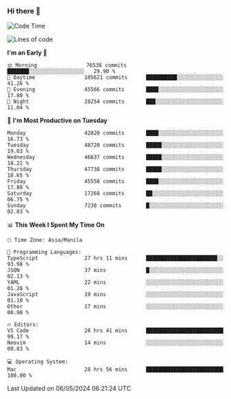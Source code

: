 ### Hi there 👋

<!--START_SECTION:waka-->
![Code Time](http://img.shields.io/badge/Code%20Time-5%2C127%20hrs%2013%20mins-blue)

![Lines of code](https://img.shields.io/badge/From%20Hello%20World%20I%27ve%20Written-114.3%20million%20lines%20of%20code-blue)

**I'm an Early 🐤** 

```text
🌞 Morning                76538 commits       ███████░░░░░░░░░░░░░░░░░░   29.90 % 
🌆 Daytime                105621 commits      ██████████░░░░░░░░░░░░░░░   41.26 % 
🌃 Evening                45566 commits       ████░░░░░░░░░░░░░░░░░░░░░   17.80 % 
🌙 Night                  28254 commits       ███░░░░░░░░░░░░░░░░░░░░░░   11.04 % 
```
📅 **I'm Most Productive on Tuesday** 

```text
Monday                   42820 commits       ████░░░░░░░░░░░░░░░░░░░░░   16.73 % 
Tuesday                  48720 commits       █████░░░░░░░░░░░░░░░░░░░░   19.03 % 
Wednesday                46637 commits       █████░░░░░░░░░░░░░░░░░░░░   18.22 % 
Thursday                 47738 commits       █████░░░░░░░░░░░░░░░░░░░░   18.65 % 
Friday                   45558 commits       ████░░░░░░░░░░░░░░░░░░░░░   17.80 % 
Saturday                 17268 commits       ██░░░░░░░░░░░░░░░░░░░░░░░   06.75 % 
Sunday                   7238 commits        █░░░░░░░░░░░░░░░░░░░░░░░░   02.83 % 
```


📊 **This Week I Spent My Time On** 

```text
🕑︎ Time Zone: Asia/Manila

💬 Programming Languages: 
TypeScript               27 hrs 11 mins      ███████████████████████░░   93.98 % 
JSON                     37 mins             █░░░░░░░░░░░░░░░░░░░░░░░░   02.13 % 
YAML                     22 mins             ░░░░░░░░░░░░░░░░░░░░░░░░░   01.28 % 
JavaScript               19 mins             ░░░░░░░░░░░░░░░░░░░░░░░░░   01.10 % 
Other                    17 mins             ░░░░░░░░░░░░░░░░░░░░░░░░░   00.98 % 

🔥 Editors: 
VS Code                  28 hrs 41 mins      █████████████████████████   99.17 % 
Neovim                   14 mins             ░░░░░░░░░░░░░░░░░░░░░░░░░   00.83 % 

💻 Operating System: 
Mac                      28 hrs 56 mins      █████████████████████████   100.00 % 
```


 Last Updated on 06/05/2024 06:21:24 UTC
<!--END_SECTION:waka-->


<!--
**rad182/rad182** is a ✨ _special_ ✨ repository because its `README.md` (this file) appears on your GitHub profile.

Here are some ideas to get you started:

- 🔭 I’m currently working on ...
- 🌱 I’m currently learning ...
- 👯 I’m looking to collaborate on ...
- 🤔 I’m looking for help with ...
- 💬 Ask me about ...
- 📫 How to reach me: ...
- 😄 Pronouns: ...
- ⚡ Fun fact: ...
-->
